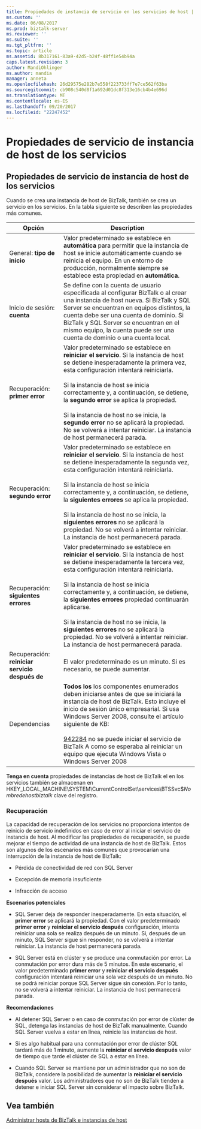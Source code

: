 ```yaml
---
title: Propiedades de instancia de servicio en los servicios de host | Documentos de Microsoft
ms.custom: ''
ms.date: 06/08/2017
ms.prod: biztalk-server
ms.reviewer: ''
ms.suite: ''
ms.tgt_pltfrm: ''
ms.topic: article
ms.assetid: 8b317161-83a9-42d5-b24f-48ff1e54b94a
caps.latest.revision: 3
author: MandiOhlinger
ms.author: mandia
manager: anneta
ms.openlocfilehash: 26d29575e282b7e558f223733ff7e7ce562f63ba
ms.sourcegitcommit: cb908c540d8f1a692d01dc8f313e16cb4b4e696d
ms.translationtype: MT
ms.contentlocale: es-ES
ms.lasthandoff: 09/20/2017
ms.locfileid: "22247452"
---
```

# <a name="host-instance-service-properties-in-services"></a>Propiedades de servicio de instancia de host de los servicios
## <a name="host-instance-service-properties-in-services"></a>Propiedades de servicio de instancia de host de los servicios  
 Cuando se crea una instancia de host de BizTalk, también se crea un servicio en los servicios. En la tabla siguiente se describen las propiedades más comunes.  
  
|Opción|Description|  
|------------|-----------------|  
|General: **tipo de inicio**|Valor predeterminado se establece en **automática** para permitir que la instancia de host se inicie automáticamente cuando se reinicia el equipo. En un entorno de producción, normalmente siempre se establece esta propiedad en **automática**.|  
|Inicio de sesión: **cuenta**|Se define con la cuenta de usuario especificada al configurar BizTalk o al crear una instancia de host nueva. Si BizTalk y SQL Server se encuentran en equipos distintos, la cuenta debe ser una cuenta de dominio. Si BizTalk y SQL Server se encuentran en el mismo equipo, la cuenta puede ser una cuenta de dominio o una cuenta local.|  
|Recuperación: **primer error**|Valor predeterminado se establece en **reiniciar el servicio**. Si la instancia de host se detiene inesperadamente la primera vez, esta configuración intentará reiniciarla.<br /><br /> Si la instancia de host se inicia correctamente y, a continuación, se detiene, la **segundo error** se aplica la propiedad.<br /><br /> Si la instancia de host no se inicia, la **segundo error** no se aplicará la propiedad. No se volverá a intentar reiniciar. La instancia de host permanecerá parada.|  
|Recuperación: **segundo error**|Valor predeterminado se establece en **reiniciar el servicio**. Si la instancia de host se detiene inesperadamente la segunda vez, esta configuración intentará reiniciarla.<br /><br /> Si la instancia de host se inicia correctamente y, a continuación, se detiene, la **siguientes errores** se aplica la propiedad.<br /><br /> Si la instancia de host no se inicia, la **siguientes errores** no se aplicará la propiedad. No se volverá a intentar reiniciar. La instancia de host permanecerá parada.|  
|Recuperación: **siguientes errores**|Valor predeterminado se establece en **reiniciar el servicio**. Si la instancia de host se detiene inesperadamente la tercera vez, esta configuración intentará reiniciarla.<br /><br /> Si la instancia de host se inicia correctamente y, a continuación, se detiene, la **siguientes errores** propiedad continuarán aplicarse.<br /><br /> Si la instancia de host no se inicia, la **siguientes errores** no se aplicará la propiedad. No se volverá a intentar reiniciar. La instancia de host permanecerá parada.|  
|Recuperación: **reiniciar servicio después de**|El valor predeterminado es un minuto. Si es necesario, se puede aumentar.|  
|Dependencias|**Todos los** los componentes enumerados deben iniciarse antes de que se iniciará la instancia de host de BizTalk. Esto incluye el inicio de sesión único empresarial. Si usa Windows Server 2008, consulte el artículo siguiente de KB:<br /><br /> [942284](http://support.microsoft.com/kb/942284) no se puede iniciar el servicio de BizTalk A como se esperaba al reiniciar un equipo que ejecuta Windows Vista o Windows Server 2008|  
  
 **Tenga en cuenta** propiedades de instancias de host de BizTalk el en los servicios también se almacenan en HKEY_LOCAL_MACHINE\SYSTEM\CurrentControlSet\services\BTSSvc$*Nombredehostbiztalk* clave del registro.  
  
### <a name="recovery"></a>Recuperación  
 La capacidad de recuperación de los servicios no proporciona intentos de reinicio de servicio indefinidos en caso de error al iniciar el servicio de instancia de host. Al modificar las propiedades de recuperación, se puede mejorar el tiempo de actividad de una instancia de host de BizTalk. Estos son algunos de los escenarios más comunes que provocarían una interrupción de la instancia de host de BizTalk:  
  
-   Pérdida de conectividad de red con SQL Server  
  
-   Excepción de memoria insuficiente  
  
-   Infracción de acceso  
  
 **Escenarios potenciales**  
  
-   SQL Server deja de responder inesperadamente. En esta situación, el **primer error** se aplicará la propiedad. Con el valor predeterminado **primer error** y **reiniciar el servicio después** configuración, intenta reiniciar una sola se realiza después de un minuto. Si, después de un minuto, SQL Server sigue sin responder, no se volverá a intentar reiniciar. La instancia de host permanecerá parada.  
  
-   SQL Server está en clúster y se produce una conmutación por error. La conmutación por error dura más de 5 minutos. En este escenario, el valor predeterminado **primer error** y **reiniciar el servicio después** configuración intentará reiniciar una sola vez después de un minuto. No se podrá reiniciar porque SQL Server sigue sin conexión. Por lo tanto, no se volverá a intentar reiniciar. La instancia de host permanecerá parada.  
  
 **Recomendaciones**  
  
-   Al detener SQL Server o en caso de conmutación por error de clúster de SQL, detenga las instancias de host de BizTalk manualmente. Cuando SQL Server vuelva a estar en línea, reinicie las instancias de host.  
  
-   Si es algo habitual para una conmutación por error de clúster SQL tardará más de 1 minuto, aumente la **reiniciar el servicio después** valor de tiempo que tarde el clúster de SQL a estar en línea.  
  
-   Cuando SQL Server se mantiene por un administrador que no son de BizTalk, considere la posibilidad de aumentar la **reiniciar el servicio después** valor. Los administradores que no son de BizTalk tienden a detener e iniciar SQL Server sin considerar el impacto sobre BizTalk.  
  
## <a name="see-also"></a>Vea también  
 [Administrar hosts de BizTalk e instancias de host](../core/managing-biztalk-hosts-and-host-instances.md)